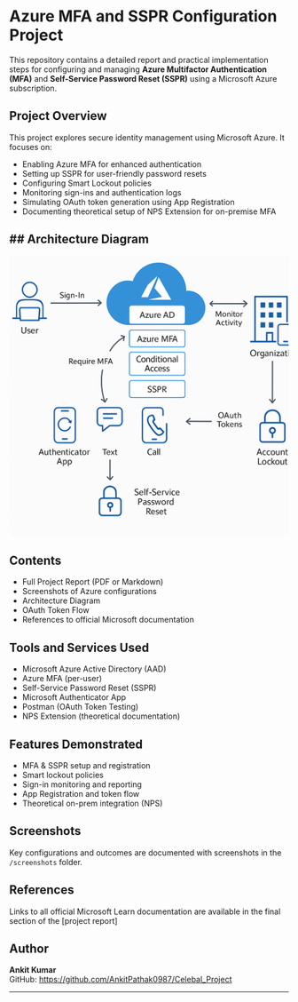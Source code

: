 # Azure MFA and SSPR Configuration Project

This repository contains a detailed report and practical implementation steps for configuring and managing **Azure Multifactor Authentication (MFA)** and **Self-Service Password Reset (SSPR)** using a Microsoft Azure subscription.

##  Project Overview

This project explores secure identity management using Microsoft Azure. It focuses on:

- Enabling Azure MFA for enhanced authentication
- Setting up SSPR for user-friendly password resets
- Configuring Smart Lockout policies
- Monitoring sign-ins and authentication logs
- Simulating OAuth token generation using App Registration
- Documenting theoretical setup of NPS Extension for on-premise MFA
##  ## Architecture Diagram

![Azure MFA and SSPR Architecture](https://github.com/AnkitPathak0987/Celebal_Project/blob/main/Architecture%20Diagram%20project.png)

##  Contents

-  Full Project Report (PDF or Markdown)
-  Screenshots of Azure configurations
-  Architecture Diagram
-  OAuth Token Flow 
-  References to official Microsoft documentation

##  Tools and Services Used

- Microsoft Azure Active Directory (AAD)
- Azure MFA (per-user)
- Self-Service Password Reset (SSPR)
- Microsoft Authenticator App
- Postman (OAuth Token Testing)
- NPS Extension (theoretical documentation)

##  Features Demonstrated

- MFA & SSPR setup and registration
- Smart lockout policies
- Sign-in monitoring and reporting
- App Registration and token flow
- Theoretical on-prem integration (NPS)

##  Screenshots

Key configurations and outcomes are documented with screenshots in the `/screenshots` folder.

##  References

Links to all official Microsoft Learn documentation are available in the final section of the [project report]

##  Author

**Ankit Kumar**  
GitHub: https://github.com/AnkitPathak0987/Celebal_Project 

---


